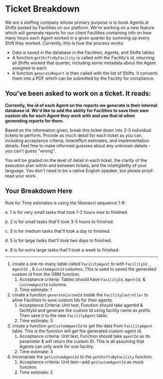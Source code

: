 # Ticket Breakdown

We are a staffing company whose primary purpose is to book Agents at Shifts posted by Facilities on our platform. We're working on a new feature which will generate reports for our client Facilities containing info on how many hours each Agent worked in a given quarter by summing up every Shift they worked. Currently, this is how the process works:

- Data is saved in the database in the Facilities, Agents, and Shifts tables
- A function `getShiftsByFacility` is called with the Facility's id, returning all Shifts worked that quarter, including some metadata about the Agent assigned to each
- A function `generateReport` is then called with the list of Shifts. It converts them into a PDF which can be submitted by the Facility for compliance.

## You've been asked to work on a ticket. It reads:

**Currently, the id of each Agent on the reports we generate is their internal database id. We'd like to add the ability for Facilities to save their own custom ids for each Agent they work with and use that id when generating reports for them.**

Based on the information given, break this ticket down into 2-5 individual tickets to perform. Provide as much detail for each ticket as you can, including acceptance criteria, time/effort estimates, and implementation details. Feel free to make informed guesses about any unknown details - you can't guess "wrong".

You will be graded on the level of detail in each ticket, the clarity of the execution plan within and between tickets, and the intelligibility of your language. You don't need to be a native English speaker, but please proof-read your work.

## Your Breakdown Here

Rule for Time estimates is using the fibonacci sequence 1-8:

a. 1 is for very small tasks that took 1-2 hours max to finished.

b. 2 is for small tasks that'll took 3-5 hours to finished.

c. 3 is for medium tasks that'll took a day to finished.

d. 5 is for large tasks that'll took two days to finished.

e. 8 is for extra large tasks that'll took a week to finished.

---

1. create a one-to-many table called `FacilityAgent` to with `FacilityId `, `AgentId `, & `CustomAgentId` columns. This is used to saved the generated custom id from the ORM function.
   1. Acceptance criteria: Tables should have `FacilityId`, `AgentId`, & `CustomAgentId` columns.
   2. Time estimate: 1
2. create a function `generateCustomId` inside the `FacilityController` to allow Facilities to save custom Ids for their agents.
   1. Acceptance Criteria: Unit test, Function should take agentId & facilityId and generate the custom Id using facility name as prefix. Then save it to the new `FacilityAgent` table.
   2. Time estimate: 3
3. create a function `getCustomAgentId` to get the data from  `FacilityAgent` table. This is the function will get the generated custom agent id.
   1. Acceptance criteria: Unit test, Function should take `agentId` as its parameter & will return the custom ID. This is all assuming that Agents can only work for one facility.
   2. Time estimate: 3
4. Incoroprate the `getCustomAgentId` to the `getShiftsByFacility` function.
   1. Acceptance criteria: Unit test—add `getCustomAgentId` as mock function.
   2. Time estimate: 2
